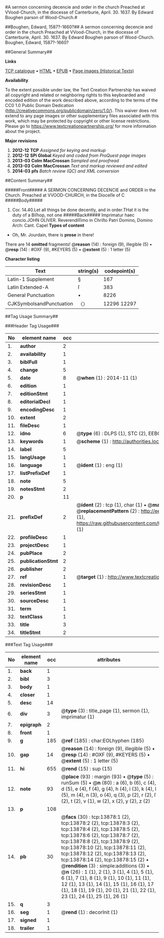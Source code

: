 #A sermon concerning decencie and order in the church Preached at VVood-Church, in the diocesse of Canterburie, April. 30. 1637. By Edward Boughen parson of Wood-Church.#

##Boughen, Edward, 1587?-1660?##
A sermon concerning decencie and order in the church Preached at VVood-Church, in the diocesse of Canterburie, April. 30. 1637. By Edward Boughen parson of Wood-Church.
Boughen, Edward, 1587?-1660?

##General Summary##

**Links**

[TCP catalogue](http://www.ota.ox.ac.uk/tcp/)  • 
[HTML](http://tei.it.ox.ac.uk/tcp/Texts-HTML/free/A16/A16491.html)  • 
[EPUB](http://tei.it.ox.ac.uk/tcp/Texts-EPUB/free/A16/A16491.epub) • 
[Page images (Historical Texts)](https://historicaltexts.jisc.ac.uk/eebo-99848765e)

**Availability**

To the extent possible under law, the Text Creation Partnership has waived all copyright and related or neighboring rights to this keyboarded and encoded edition of the work described above, according to the terms of the CC0 1.0 Public Domain Dedication (http://creativecommons.org/publicdomain/zero/1.0/). This waiver does not extend to any page images or other supplementary files associated with this work, which may be protected by copyright or other license restrictions. Please go to https://www.textcreationpartnership.org/ for more information about the project.

**Major revisions**

1. __2012-12__ __TCP__ *Assigned for keying and markup*
1. __2012-12__ __SPi Global__ *Keyed and coded from ProQuest page images*
1. __2013-03__ __Colm MacCrossan__ *Sampled and proofread*
1. __2013-03__ __Colm MacCrossan__ *Text and markup reviewed and edited*
1. __2014-03__ __pfs__ *Batch review (QC) and XML conversion*

##Content Summary##

#####Front#####
A SERMON CONCERNING DECENCIE and ORDER in the Church. Preached at VVOOD-CHURCH, in the Dioceſſe of C
#####Body#####
1. Cor. 14.40.Let all things be done decently, and in order.THat it is the duty of a Biſhop, not one
#####Back#####
Imprimatur haec concio.JOHN OLIVER. Reverendiſſimo in Chriſto Patri Domino, Domino Arch: Cant. Capel
**Types of content**

  * Oh, Mr. Jourdain, there is **prose** in there!

There are 14 **omitted** fragments! 
 @__reason__ (14) : foreign (9), illegible (5)  •  @__resp__ (14) : #OXF (9), #KEYERS (5)  •  @__extent__ (5) : 1 letter (5)

**Character listing**


|Text|string(s)|codepoint(s)|
|---|---|---|
|Latin-1 Supplement|§|167|
|Latin Extended-A|ſ|383|
|General Punctuation|•|8226|
|CJKSymbolsandPunctuation|〈〉|12296 12297|

##Tag Usage Summary##

###Header Tag Usage###

|No|element name|occ|attributes|
|---|---|---|---|
|1.|__author__|2||
|2.|__availability__|1||
|3.|__biblFull__|1||
|4.|__change__|5||
|5.|__date__|8| @__when__ (1) : 2014-11 (1)|
|6.|__edition__|1||
|7.|__editionStmt__|1||
|8.|__editorialDecl__|1||
|9.|__encodingDesc__|1||
|10.|__extent__|2||
|11.|__fileDesc__|1||
|12.|__idno__|6| @__type__ (6) : DLPS (1), STC (2), EEBO-CITATION (1), PROQUEST (1), VID (1)|
|13.|__keywords__|1| @__scheme__ (1) : http://authorities.loc.gov/ (1)|
|14.|__label__|5||
|15.|__langUsage__|1||
|16.|__language__|1| @__ident__ (1) : eng (1)|
|17.|__listPrefixDef__|1||
|18.|__note__|5||
|19.|__notesStmt__|2||
|20.|__p__|11||
|21.|__prefixDef__|2| @__ident__ (2) : tcp (1), char (1)  •  @__matchPattern__ (2) : ([0-9\-]+):([0-9IVX]+) (1), (.+) (1)  •  @__replacementPattern__ (2) : http://eebo.chadwyck.com/downloadtiff?vid=$1&page=$2 (1), https://raw.githubusercontent.com/textcreationpartnership/Texts/master/tcpchars.xml#$1 (1)|
|22.|__profileDesc__|1||
|23.|__projectDesc__|1||
|24.|__pubPlace__|2||
|25.|__publicationStmt__|2||
|26.|__publisher__|2||
|27.|__ref__|1| @__target__ (1) : http://www.textcreationpartnership.org/docs/. (1)|
|28.|__revisionDesc__|1||
|29.|__seriesStmt__|1||
|30.|__sourceDesc__|1||
|31.|__term__|1||
|32.|__textClass__|1||
|33.|__title__|3||
|34.|__titleStmt__|2||


###Text Tag Usage###

|No|element name|occ|attributes|
|---|---|---|---|
|1.|__back__|1||
|2.|__bibl__|3||
|3.|__body__|1||
|4.|__closer__|1||
|5.|__desc__|14||
|6.|__div__|3| @__type__ (3) : title_page (1), sermon (1), imprimatur (1)|
|7.|__epigraph__|2||
|8.|__front__|1||
|9.|__g__|185| @__ref__ (185) : char:EOLhyphen (185)|
|10.|__gap__|14| @__reason__ (14) : foreign (9), illegible (5)  •  @__resp__ (14) : #OXF (9), #KEYERS (5)  •  @__extent__ (5) : 1 letter (5)|
|11.|__hi__|655| @__rend__ (15) : sup (15)|
|12.|__note__|93| @__place__ (93) : margin (93)  •  @__type__ (5) : runSum (5)  •  @__n__ (80) : a (6), b (6), c (4), d (5), e (4), f (4), g (4), h (4), i (3), k (4), l (5), m (4), n (3), o (4), q (3), p (2), r (2), ſ (2), t (2), v (1), w (2), x (2), y (2), z (2)|
|13.|__p__|108||
|14.|__pb__|30| @__facs__ (30) : tcp:13878:1 (2), tcp:13878:2 (2), tcp:13878:3 (2), tcp:13878:4 (2), tcp:13878:5 (2), tcp:13878:6 (2), tcp:13878:7 (2), tcp:13878:8 (2), tcp:13878:9 (2), tcp:13878:10 (2), tcp:13878:11 (2), tcp:13878:12 (2), tcp:13878:13 (2), tcp:13878:14 (2), tcp:13878:15 (2)  •  @__rendition__ (3) : simple:additions (3)  •  @__n__ (26) : 1 (1), 2 (1), 3 (1), 4 (1), 5 (1), 6 (1), 7 (1), 8 (1), 9 (1), 10 (1), 11 (1), 12 (1), 13 (1), 14 (1), 15 (1), 16 (1), 17 (1), 18 (1), 19 (1), 20 (1), 21 (1), 22 (1), 23 (1), 24 (1), 25 (1), 26 (1)|
|15.|__q__|3||
|16.|__seg__|1| @__rend__ (1) : decorInit (1)|
|17.|__signed__|1||
|18.|__trailer__|1||
